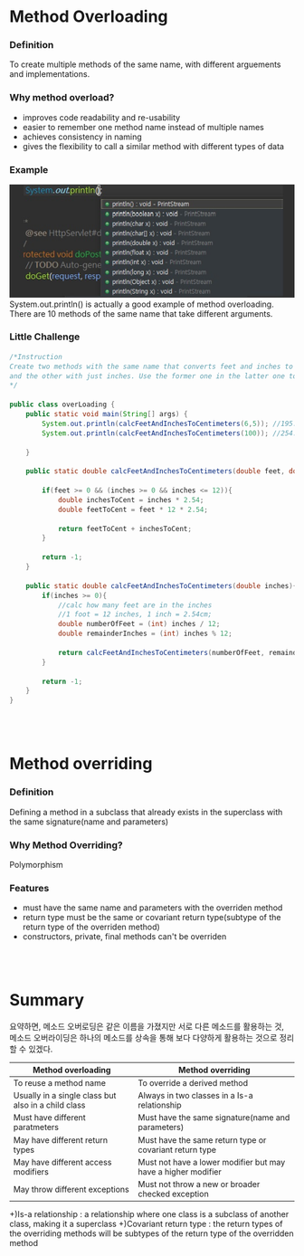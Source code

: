 # Method Overloading

### Definition
To create multiple methods of the same name, with different arguements and implementations.

### Why method overload?
  * improves code readability and re-usability
  * easier to remember one method name instead of multiple names
  * achieves consistency in naming
  * gives the flexibility to call a similar method with different types of data
  
### Example
![Example of method overloading](/imgs/sysout.jpg)  
System.out.println() is actually a good example of method overloading.
There are 10 methods of the same name that take different arguments.

### Little Challenge
```java
/*Instruction
Create two methods with the same name that converts feet and inches to centimeters, one with two parameter feet and inches, 
and the other with just inches. Use the former one in the latter one to calculate.
*/

public class overLoading {
    public static void main(String[] args) {
        System.out.println(calcFeetAndInchesToCentimeters(6,5)); //195.57999999999998
        System.out.println(calcFeetAndInchesToCentimeters(100)); //254.0

    }

    public static double calcFeetAndInchesToCentimeters(double feet, double inches){

        if(feet >= 0 && (inches >= 0 && inches <= 12)){
            double inchesToCent = inches * 2.54;
            double feetToCent = feet * 12 * 2.54;

            return feetToCent + inchesToCent;
        }

        return -1;
    }

    public static double calcFeetAndInchesToCentimeters(double inches){
        if(inches >= 0){
            //calc how many feet are in the inches
            //1 foot = 12 inches, 1 inch = 2.54cm;
            double numberOfFeet = (int) inches / 12;
            double remainderInches = (int) inches % 12;

            return calcFeetAndInchesToCentimeters(numberOfFeet, remainderInches);
        }

        return -1;
    }
}
```
<br/><br/>
# Method overriding
### Definition
Defining a method in a subclass that already exists in the superclass with the same signature(name and parameters)

### Why Method Overriding?
Polymorphism

### Features
* must have the same name and parameters with the overriden method
* return type must be the same or covariant return type(subtype of the return type of the overriden method)
* constructors, private, final methods can't be overriden

<br/><br/>
# Summary
요약하면, 메소드 오버로딩은 같은 이름을 가졌지만 서로 다른 메소드를 활용하는 것,  
메소드 오버라이딩은 하나의 메소드를 상속을 통해 보다 다양하게 활용하는 것으로 정리할 수 있겠다.

Method overloading | Method overriding
-------------------|------------------
To reuse a method name | To override a derived method
Usually in a single class but also in a child class | Always in two classes in a Is-a relationship
Must have different paratmeters | Must have the same signature(name and parameters)
May have different return types | Must have the same return type or covariant return type
May have different access modifiers | Must not have a lower modifier but may have a higher modifier
May throw different exceptions | Must not throw a new or broader checked exception

+)Is-a relationship : a relationship where one class is a subclass of another class, making it a superclass
+)Covariant return type : the return types of the overriding methods will be subtypes of the return type of the overridden method
